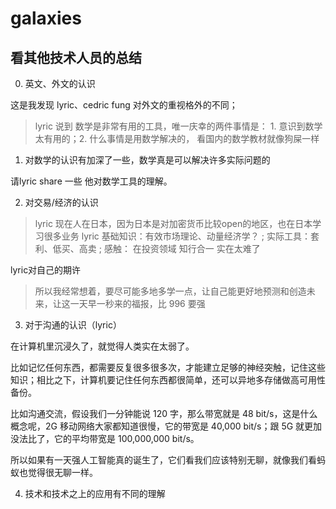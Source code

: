 # galaxies

## 看其他技术人员的总结

0. 英文、外文的认识

这是我发现 lyric、cedric fung 对外文的重视格外的不同；
> lyric 说到 数学是非常有用的工具，唯一庆幸的两件事情是： 1. 意识到数学太有用的；2. 什么事情是用数学解决的，
看国内的数学教材就像狗屎一样



1. 对数学的认识有加深了一些，数学真是可以解决许多实际问题的

请lyric share 一些 他对数学工具的理解。


2. 对交易/经济的认识

> lyric 现在人在日本，因为日本是对加密货币比较open的地区，也在日本学习很多业务
> lyric  基础知识：有效市场理论、动量经济学？ ; 实际工具：套利、低买、高卖 ;  感触： 在投资领域 知行合一 实在太难了

lyric对自己的期许
> 所以我经常想着，要尽可能多地多学一点，让自己能更好地预测和创造未来，让这一天早一秒来的福报，比 996 要强

3. 对于沟通的认识（lyric）

在计算机里沉浸久了，就觉得人类实在太弱了。

比如记忆任何东西，都需要反复很多很多次，才能建立足够的神经突触，记住这些知识；相比之下，计算机要记住任何东西都很简单，还可以异地多存储做高可用性备份。

比如沟通交流，假设我们一分钟能说 120 字，那么带宽就是 48 bit/s，这是什么概念呢，2G 移动网络大家都知道很慢，它的带宽是 40,000 bit/s；跟 5G 就更加没法比了，它的平均带宽是 100,000,000 bit/s。

所以如果有一天强人工智能真的诞生了，它们看我们应该特别无聊，就像我们看蚂蚁也觉得很无聊一样。


4. 技术和技术之上的应用有不同的理解

